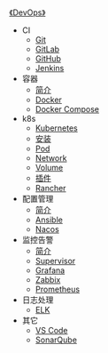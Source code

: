 [《DevOps》](index.md)

- CI
  - [Git](CI/Git.md)
  - [GitLab](CI/GitLab.md)
  - [GitHub](CI/GitHub.md)
  - [Jenkins](CI/Jenkins.md)
- 容器
  - [简介](容器/简介.md)
  - [Docker](容器/Docker.md)
  - [Docker Compose](容器/Docker-Compose.md)
- k8s
  - [Kubernetes](k8s/Kubernetes.md)
  - [安装](k8s/安装.md)
  - [Pod](k8s/Pod.md)
  - [Network](k8s/Network.md)
  - [Volume](k8s/Volume.md)
  - [插件](k8s/插件.md)
  - [Rancher](k8s/Rancher.md)
- 配置管理
  - [简介](配置管理/简介.md)
  - [Ansible](配置管理/Ansible.md)
  - [Nacos](配置管理/Nacos.md)
- 监控告警
  - [简介](监控告警/简介.md)
  - [Supervisor](监控告警/Supervisor.md)
  - [Grafana](监控告警/Grafana.md)
  - [Zabbix](监控告警/Zabbix.md)
  - [Prometheus](监控告警/Prometheus.md)
- 日志处理
  - [ELK](日志处理/ELK.md)
- 其它
  - [VS Code](其它/VSCode.md)
  - [SonarQube](其它/SonarQube.md)
